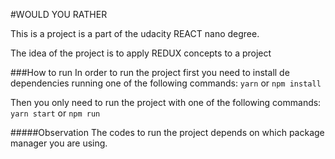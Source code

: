 #WOULD YOU RATHER

This is a project is a part of the udacity REACT nano degree.

The idea of the project is to apply REDUX concepts to a project

###How to run
In order to run the project first you need to install de dependencies running one of the following commands:
`yarn` or `npm install`

Then you only need to run the project with one of the following commands:
`yarn start` or `npm run`

#####Observation
The codes to run the project depends on which package manager you are using.